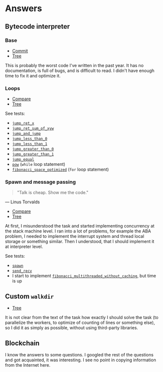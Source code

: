 # Answers

## Bytecode interpreter

### Base

- [Commit](https://github.com/saruman9/bytecode_questionnaire/commit/aaab3b179a2dd76d57a641f75a2135f3157286db)
- [Tree](https://github.com/saruman9/bytecode_questionnaire/tree/aaab3b179a2dd76d57a641f75a2135f3157286db)

This is probably the worst code I've written in the past year. It has no documentation, is full of bugs, and is difficult to read. I didn't have enough time to fix it and optimize it.

### Loops

- [Compare](https://github.com/saruman9/bytecode_questionnaire/compare/aaab3b1..2e784ae)
- [Tree](https://github.com/saruman9/bytecode_questionnaire/tree/2e784ae)

See tests:

- [`jump_ret_x`](https://github.com/saruman9/bytecode_questionnaire/blob/dbaa4f9f1826752d5d4558cd817b3ac6cde27c4d/bytecode_interpreter/src/lib.rs#L200)
- [`jump_ret_sum_of_xyw`](https://github.com/saruman9/bytecode_questionnaire/blob/dbaa4f9f1826752d5d4558cd817b3ac6cde27c4d/bytecode_interpreter/src/lib.rs#L251)
- [`jump_and_jump`](https://github.com/saruman9/bytecode_questionnaire/blob/dbaa4f9f1826752d5d4558cd817b3ac6cde27c4d/bytecode_interpreter/src/lib.rs#L310)
- [`jump_less_than_0`](https://github.com/saruman9/bytecode_questionnaire/blob/dbaa4f9f1826752d5d4558cd817b3ac6cde27c4d/bytecode_interpreter/src/lib.rs#L377)
- [`jump_less_than_1`](https://github.com/saruman9/bytecode_questionnaire/blob/dbaa4f9f1826752d5d4558cd817b3ac6cde27c4d/bytecode_interpreter/src/lib.rs#L420)
- [`jump_greater_than_0`](https://github.com/saruman9/bytecode_questionnaire/blob/dbaa4f9f1826752d5d4558cd817b3ac6cde27c4d/bytecode_interpreter/src/lib.rs#L463)
- [`jump_greater_than_1`](https://github.com/saruman9/bytecode_questionnaire/blob/dbaa4f9f1826752d5d4558cd817b3ac6cde27c4d/bytecode_interpreter/src/lib.rs#L506)
- [`jump_equal`](https://github.com/saruman9/bytecode_questionnaire/blob/dbaa4f9f1826752d5d4558cd817b3ac6cde27c4d/bytecode_interpreter/src/lib.rs#L549)
- [`pow`](https://github.com/saruman9/bytecode_questionnaire/blob/dbaa4f9f1826752d5d4558cd817b3ac6cde27c4d/bytecode_interpreter/src/lib.rs#L592) (`while` loop statement)
- [`fibonacci_space_optimized`](https://github.com/saruman9/bytecode_questionnaire/blob/dbaa4f9f1826752d5d4558cd817b3ac6cde27c4d/bytecode_interpreter/src/lib.rs#L638) (`for` loop statement)

### Spawn and message passing

> "Talk is cheap. Show me the code."

― Linus Torvalds

- [Compare](https://github.com/saruman9/bytecode_questionnaire/compare/2e784ae..dbaa4f9)
- [Tree](https://github.com/saruman9/bytecode_questionnaire/tree/dbaa4f9)

At first, I misunderstood the task and started implementing concurrency at the stack machine level. I ran into a lot of problems, for example the ABA problem, I needed to implement the interrupt system and thread local storage or something similar. Then I understood, that I should implement it at interpreter level.

See tests:

- [`spawn`](https://github.com/saruman9/bytecode_questionnaire/blob/dbaa4f9f1826752d5d4558cd817b3ac6cde27c4d/bytecode_interpreter/src/lib.rs#L709)
- [`send_recv`](https://github.com/saruman9/bytecode_questionnaire/blob/dbaa4f9f1826752d5d4558cd817b3ac6cde27c4d/bytecode_interpreter/src/lib.rs#L735)
- I start to implement [`fibonacci_multithreaded_without_caching`](https://github.com/saruman9/bytecode_questionnaire/blob/dbaa4f9f1826752d5d4558cd817b3ac6cde27c4d/bytecode_interpreter/src/lib.rs#L774), but time is up

## Custom `walkdir`

- [Tree](https://github.com/saruman9/bytecode_questionnaire/tree/269d8de)

It is not clear from the text of the task how exactly I should solve the task (to parallelize the workers, to optimize of counting of lines or something else), so I did it as simply as possible, without using third-party libraries.

## Blockchain

I know the answers to some questions. I googled the rest of the questions and got acquainted, it was interesting. I see no point in copying information from the Internet here.
